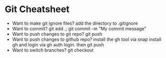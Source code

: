 # Git Cheatsheet

 - Want to make git ignore files? add the directory to .gitignore
 - Want to commit? git add .; git commit -m "My commit message"
 - Want to push changes to git repo? git push
 - Want to push changes to github repo? install the gh tool via snap install gh and login via gh auth login. then git push
 - Want to switch branches? git checkout <branch> 
